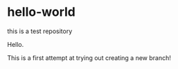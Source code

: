# hello-world
this is a test repository

Hello.

This is a first attempt at trying out creating a new branch!
